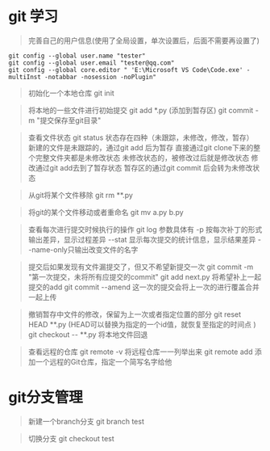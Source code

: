# git 学习
> 完善自己的用户信息(使用了全局设置，单次设置后，后面不需要再设置了)  
```
git config --global user.name "tester"   
git config --global user.email "tester@qq.com"
git config --global core.editor " 'E:\Microsoft VS Code\Code.exe' -multiInst -notabbar -nosession -noPlugin"  
```
> 初始化一个本地仓库
git init

> 将本地的一些文件进行初始提交
git add *.py (添加到暂存区)
git commit -m "提交保存至git目录"

> 查看文件状态
git status
状态存在四种（未跟踪，未修改，修改，暂存）
    新建的文件是未跟踪的，通过git add 后为暂存
    直接通过git clone下来的整个完整文件夹都是未修改状态
    未修改状态的，被修改过后就是修改状态
    修改通过git add去到了暂存状态
    暂存区的通过git commit 后会转为未修改状态

> 从git将某个文件移除
git rm **.py

>将git的某个文件移动或者重命名
git mv a.py b.py

>查看每次进行提交时候执行的操作
git log 
参数具体有 
    -p 按每次补丁的形式输出差异，显示过程差异
    --stat 显示每次提交的统计信息，显示结果差异
    --name-only只输出改变文件的名字

> 提交后如果发现有文件漏提交了，但又不希望新提交一次
git commit -m "第一次提交，未将所有应提交的commit"
git add next.py 将希望补上一起提交的add
git commit --amend 这一次的提交会将上一次的进行覆盖合并一起上传


>撤销暂存中文件的修改，保留为上一次或者指定位置的部分
git reset HEAD **.py (HEAD可以替换为指定的一个id值，就恢复至指定的时间点 )
git checkout -- **.py 将本地文件回退

>查看远程的仓库
git remote -v 将远程仓库一一列举出来
git remote  add <name> <url>添加一个远程的Git仓库，指定一个简写名字给他


# git分支管理
>新建一个branch分支
git branch test

>切换分支
git checkout test